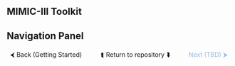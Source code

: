 
## MIMIC-III Toolkit


## Navigation Panel
<div style="display: flex; justify-content: space-between; width: 100%;">
  <a href="/docs/markdowns/getting_started.md" style="text-decoration: none; padding: 4px 8px;">&#x2B9C; Back (Getting Started)</a>
  <div style="display: inline-block; flex: 1;"></div>
  <a href="/" style="text-decoration: none; padding: 4px 8px;">&#x2BAC; Return to repository &#x2BAF;</a>
  <div style="display: inline-block; flex: 1;"></div>
  <a href="/docs/markdowns/getting_started.md" style="color: #4a90e2; text-decoration: none; padding: 4px 8px; pointer-events: none; opacity: 0.6;">Next (TBD) &#x2B9E;</a>
</div>